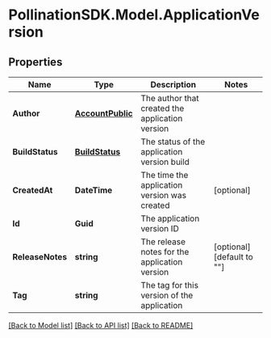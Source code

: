 
# PollinationSDK.Model.ApplicationVersion

## Properties

Name | Type | Description | Notes
------------ | ------------- | ------------- | -------------
**Author** | [**AccountPublic**](AccountPublic.md) | The author that created the application version | 
**BuildStatus** | [**BuildStatus**](BuildStatus.md) | The status of the application version build | 
**CreatedAt** | **DateTime** | The time the application version was created | [optional] 
**Id** | **Guid** | The application version ID | 
**ReleaseNotes** | **string** | The release notes for the application version | [optional] [default to ""]
**Tag** | **string** | The tag for this version of the application | 

[[Back to Model list]](../README.md#documentation-for-models)
[[Back to API list]](../README.md#documentation-for-api-endpoints)
[[Back to README]](../README.md)

